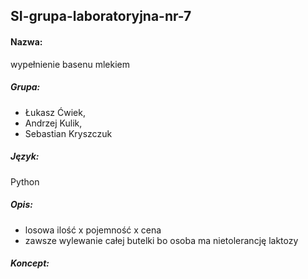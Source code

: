 ## SI-grupa-laboratoryjna-nr-7
#### Nazwa:
wypełnienie basenu mlekiem
##### Grupa:
 - Łukasz Ćwiek, 
 - Andrzej Kulik, 
 - Sebastian Kryszczuk
##### Język:
Python

##### Opis:
 - losowa ilość x pojemność x cena
 - zawsze wylewanie całej butelki bo osoba ma nietolerancję laktozy
 
##### Koncept:

